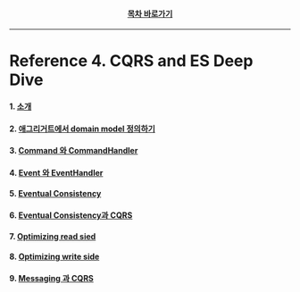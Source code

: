 <div align="center">

#### [목차 바로가기](https://github.com/dhslrl321/cqrs-journey-korean-ver/blob/master/Table%20of%20Contents.mdwn)

</div>

---

# Reference 4. CQRS and ES Deep Dive

#### 1. [소개](https://github.com/dhslrl321/cqrs-journey-korean-ver/blob/master/part02-references/reference04/01.%20Introduction.mdwn)

#### 2. [애그리거트에서 domain model 정의하기](https://github.com/dhslrl321/cqrs-journey-korean-ver/blob/master/part02-references/reference04/02.%20defining%20aggregates%20in%20the%20domain%20model.mdwn)

#### 3. [Command 와 CommandHandler](https://github.com/dhslrl321/cqrs-journey-korean-ver/blob/master/part02-references/reference04/03.%20Command%20와%20command%20handlers.md)

#### 4. [Event 와 EventHandler](https://github.com/dhslrl321/cqrs-journey-korean-ver/blob/master/part02-references/reference04/04.%20Event%20와%20Event%20handlers.md)

#### 5. [Eventual Consistency](https://github.com/dhslrl321/cqrs-journey-korean-ver/blob/master/part02-references/reference04/05.%20Eventual%20Consistency.md)

#### 6. [Eventual Consistency과 CQRS](https://github.com/dhslrl321/cqrs-journey-korean-ver/blob/master/part02-references/reference04/06.%20최종적%20일관성과%20CQRS.md)

#### 7. [Optimizing read sied](https://github.com/dhslrl321/cqrs-journey-korean-ver/blob/master/part02-references/reference04/07.%20Optimizing%20the%20read-side.md)

#### 8. [Optimizing write side](https://github.com/dhslrl321/cqrs-journey-korean-ver/blob/master/part02-references/reference04/08.%20Optimizing%20the%20write%20side.md)

#### 9. [Messaging 과 CQRS](#)
